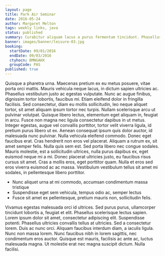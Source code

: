 ```yaml
---
layout: page
title: Park Air Seminar
date: 2016-05-24
author: Margaret Melton
tags: weekly links, java
status: published
summary: Curabitur aliquam lacus a purus fermentum tincidunt. Phasellus et.
banner: images/banner/leisure-03.jpg
booking:
  startDate: 09/01/2016
  endDate: 09/03/2016
  ctyhocn: BMNGAHX
  groupCode: PAS
published: true
---
```

Quisque a pharetra urna. Maecenas pretium ex eu metus posuere, vitae porta orci mattis. Mauris vehicula neque lacus, in dictum sapien ultricies ac. Phasellus vestibulum justo ac egestas vulputate. Nunc ac augue finibus, dignissim tortor lobortis, faucibus mi. Etiam eleifend dolor in fringilla facilisis. Sed consectetur, diam eu mollis sollicitudin, leo neque aliquet tortor, sit amet aliquam ipsum tortor nec turpis. Nullam scelerisque arcu ut pulvinar volutpat. Quisque libero lectus, elementum eget aliquam in, feugiat in arcu.
Fusce non magna nec ligula consectetur dapibus in ut metus. Integer egestas, augue vel convallis porttitor, tortor velit viverra ligula, id pretium purus libero ut ex. Aenean consequat ipsum quis dolor auctor, id malesuada nunc pulvinar. Nulla vehicula eleifend commodo. Donec eget faucibus erat. Cras hendrerit non eros vel placerat. Aliquam a rutrum ex, sit amet semper felis. Nulla quis sem est. Sed porta libero nec congue sodales. Mauris molestie, est a sollicitudin ultrices, nulla purus dapibus ex, eget euismod neque mi a mi. Donec placerat ultricies justo, eu faucibus risus cursus sit amet. Cras a mollis eros, eget porttitor quam. Nulla et eros sed eros viverra euismod ac ac massa. Vestibulum vestibulum tellus sit amet mi sodales, in pellentesque libero porttitor.

* Nunc aliquet urna at mi commodo, accumsan condimentum massa tristique
* Suspendisse eget sem vehicula, tempus odio ac, semper lectus
* Fusce sit amet ex pellentesque, pretium mauris non, sollicitudin felis.

Vivamus egestas malesuada orci id ultrices. Sed purus purus, ullamcorper tincidunt lobortis a, feugiat et elit. Phasellus scelerisque lectus sapien. Lorem ipsum dolor sit amet, consectetur adipiscing elit. Suspendisse potenti. Phasellus ultricies convallis tellus at ultricies. Sed a consectetur lorem. Duis ac nunc orci. Aliquam faucibus interdum diam, a iaculis ligula. Nunc non massa lorem. Nunc faucibus nibh in lorem sagittis, nec condimentum eros auctor. Quisque est mauris, facilisis ac ante ac, luctus malesuada magna. Ut molestie erat nec magna suscipit dictum. Nulla facilisi.
